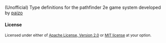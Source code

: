 (Unofficial) Type definitions for the pathfinder 2e game system developed by [paizo](https://paizo.com/)


#### License

<sup>
Licensed under either of <a href="LICENSE-APACHE">Apache License, Version
2.0</a> or <a href="LICENSE-MIT">MIT license</a> at your option.
</sup>